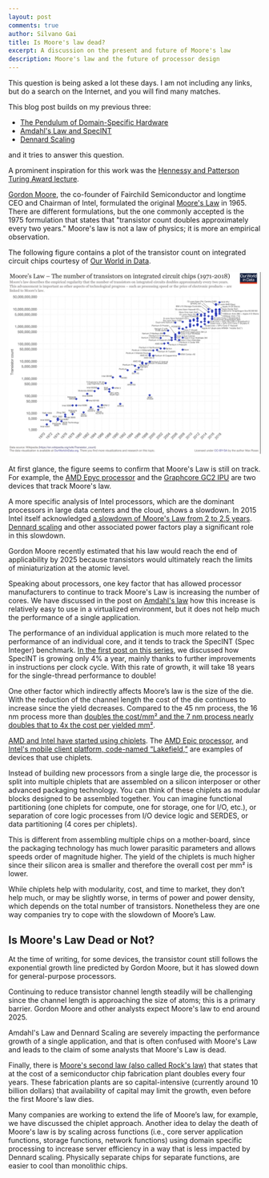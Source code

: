 ```yaml
---
layout: post
comments: true
author: Silvano Gai
title: Is Moore's law dead?
excerpt: A discussion on the present and future of Moore's law
description: Moore's law and the future of processor design
---
```

This question is being asked a lot these days. I am not including any links, but do a search on the Internet, and you will find many matches.

This blog post builds on my previous three:
* [The Pendulum of Domain-Specific Hardware](https://silvanogai.github.io/posts/pendulum/)
* [Amdahl's Law and SpecINT](https://silvanogai.github.io/posts/amdahl/)
* [Dennard Scaling](https://silvanogai.github.io/posts/dennard/)

and it tries to answer this question.

A prominent inspiration for this work was the [Hennessy and Patterson Turing Award lecture](https://dl.acm.org/doi/abs/10.1145/3282307).

[Gordon Moore](https://www.intel.com/content/www/us/en/silicon-innovations/moores-law-technology.html), the co-founder of Fairchild Semiconductor and longtime CEO and Chairman of Intel, formulated the original [Moore's Law](https://en.wikipedia.org/wiki/Moore's_law) in 1965. There are different formulations, but the one commonly accepted is the 1975 formulation that states that "transistor count doubles approximately every two years." Moore's law is not a law of physics; it is more an empirical observation.

The following figure contains a plot of the transistor count on integrated circuit chips courtesy of [Our World in Data](https://ourworldindata.org/).

![Our World in Data](/assets/images/moore-law.png)

At first glance, the figure seems to confirm that Moore's Law is still on track. For example, the [AMD Epyc processor](https://www.amd.com/en/products/epyc-server) and the [Graphcore GC2 IPU](https://www.graphcore.ai/products/ipu) are two devices that track Moore's law.

A more specific analysis of Intel processors, which are the dominant processors in large data centers and the cloud, shows a slowdown. In 2015 Intel itself acknowledged [a slowdown of Moore's Law from 2 to 2.5 years](https://www.businessinsider.com/intel-acknowledges-slowdown-to-moores-law-2016-3). [Dennard scaling](https://silvanogai.github.io/posts/dennard/) and other associated power factors play a significant role in this slowdown.

Gordon Moore recently estimated that his law would reach the end of applicability by 2025 because transistors would ultimately reach the limits of miniaturization at the atomic level.

Speaking about processors, one key factor that has allowed processor manufacturers to continue to track Moore's Law is increasing the number of cores. We have discussed in the post on [Amdahl's law](https://silvanogai.github.io/posts/amdahl/) how this increase is relatively easy to use in a virtualized environment, but it does not help much the performance of a single application.

The performance of an individual application is much more related to the performance of an individual core, and it tends to track the SpecINT (Spec Integer) benchmark. [In the first post on this series](https://silvanogai.github.io/posts/pendulum/), we discussed how SpecINT is growing only 4% a year, mainly thanks to further improvements in instructions per clock cycle. With this rate of growth, it will take 18 years for the single-thread performance to double!

One other factor which indirectly affects Moore’s law is the size of the die. With the reduction of the channel length the cost of the die continues to increase since the yield decreases. Compared to the 45 nm process, the 16 nm process more than [doubles the cost/mm² and the 7 nm process nearly doubles that to 4x the cost per yielded mm²](https://en.wikichip.org/wiki/chiplet).

[AMD and Intel have started using chiplets](https://www.wired.com/story/keep-pace-moores-law-chipmakers-turn-chiplets/).  The [AMD Epic processor](https://www.anandtech.com/show/15528/amd-expands-epyc-lineup-with-epyc-7662-epyc-7532-cpus), and [Intel's mobile client platform, code-named “Lakefield,”](https://www.pcworld.com/article/3407802/intel-takes-the-chiplet-concept-to-the-next-level-with-co-emib-odi-connections.html) are examples of devices that use chiplets.

Instead of building new processors from a single large die, the processor is split into multiple chiplets that are assembled on a silicon interposer or other advanced packaging technology. You can think of these chiplets as modular blocks designed to be assembled together. You can imagine functional partitioning (one chiplets for compute, one for storage, one for I/O, etc.), or separation of core logic processes from I/O device logic and SERDES, or data partitioning (4 cores per chiplets).

This is different from assembling multiple chips on a mother-board, since the packaging technology has much lower parasitic parameters and allows speeds order of magnitude higher. The yield of the chiplets is much higher since their silicon area is smaller and therefore the overall cost per mm² is lower.

While chiplets help with modularity, cost, and time to market, they don’t help much, or may be slightly worse, in terms of power and power density, which depends on the total number of transistors. Nonetheless they are one way companies try to cope with the slowdown of Moore’s Law.


## Is Moore's Law Dead or Not?
At the time of writing, for some devices, the transistor count still follows the exponential growth line predicted by Gordon Moore, but it has slowed down for general-purpose processors.

Continuing to reduce transistor channel length steadily will be challenging since the channel length is approaching the size of atoms; this is a primary barrier. Gordon Moore and other analysts expect Moore's law to end around 2025.

Amdahl's Law and Dennard Scaling are severely impacting the performance growth of a single application, and that is often confused with Moore's Law and leads to the claim of some analysts that Moore's Law is dead.

Finally, there is [Moore's second law (also called Rock's law)](https://en.wikipedia.org/wiki/Moore%27s_second_law) that states that at the cost of a semiconductor chip fabrication plant doubles every four years. These fabrication plants are so capital-intensive (currently around 10 billion dollars) that availability of capital may limit the growth, even before the first Moore's law dies.

Many companies are working to extend the life of Moore’s law, for example, we have discussed the chiplet approach.  Another idea to delay the death of Moore's law is by scaling across functions (i.e., core server application functions, storage functions, network functions) using domain specific processing to increase server efficiency in a way that is less impacted by Dennard scaling. Physically separate chips for separate functions, are easier to cool than monolithic chips.
